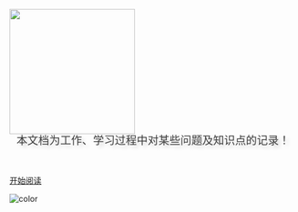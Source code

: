 

<br>

<img width="220px" src="https://portrait.gitee.com/uploads/avatars/user/205/617474_taiyuezifeng_1578929309.png!avatar200">


<div style = "font-weight: 100; font-size: 1.2rem; 
    color: rgb(60, 60, 60); text-align: center;
    text-shadow: 0.3rem 0.3rem 0.4rem rgba(0,0,0,.15);
    line-height: 1.2;">
    本文档为工作、学习过程中对某些问题及知识点的记录！
</div>
<br>
<br>


[<i class="fa fa-spinner fa-spin"></i> 开始阅读](README.md)

![color](#fff)
